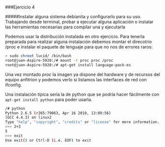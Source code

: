 ###Ejercicio 4

#####Instalar alguna sistema debianita y configurarlo para su uso. Trabajando desde terminal, probar a ejecutar alguna aplicación o instalar las herramientas necesarias para compilar una y ejecutarla

Podemos usar la distribución instalada en otro ejercicio. Para tenerla preparada para realizar alguna instalación debemos montar el direcotrio /proc e instalar el paquete de lenguaje para que no nos de errores raros:

~~~bash
> sudo chroot lucid/ /bin/bash
root@juan-Aspire-5920:/# mount -t proc proc /proc
root@juan-Aspire-5920:/# apt-get install language-pack-es
~~~

Una vez montado *proc* la imagen ya dispone del hardware y de recursos del equipo anfitrion y podemos verlo si listamos las interfaces de red con ifconfig.

Una instalación típica sería la de python que se podría hacer fácilmente con `apt-get install python` para poder usarla.

~~~bash
/# python
Python 2.6.5 (r265:79063, Apr 16 2010, 13:09:56)
[GCC 4.4.3] on linux2
Type "help", "copyright", "credits" or "license" for more information.
>>> 2+3
5
>>> exit
Use exit() or Ctrl-D (i.e. EOF) to exit
~~~
